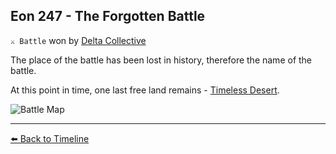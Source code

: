 ## Eon 247 - The Forgotten Battle

`⚔️ Battle` won by [Delta Collective](https://zeithalt.github.io/r/delta_collective.html)

The place of the battle has been lost in history, therefore the name of the battle.

At this point in time, one last free land remains - [Timeless Desert](https://zeithalt.github.io/r/timeless_desert.html).

![Battle Map](https://zeithalt.github.io/t/m/eon0247.png)



----------
[⬅️ Back to Timeline](https://zeithalt.github.io/t/#eon0247)